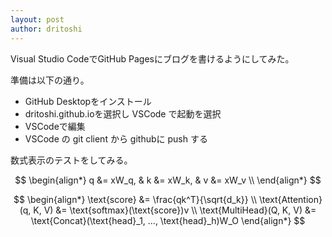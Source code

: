 ```yaml
---
layout: post
author: dritoshi
---
```


Visual Studio CodeでGitHub Pagesにブログを書けるようにしてみた。

準備は以下の通り。

* GitHub Desktopをインストール
* dritoshi.github.ioを選択し VSCode で起動を選択
* VSCodeで編集
* VSCode の git client から githubに push する

数式表示のテストをしてみる。

$$
\begin{align*}
q &= xW_q, & k &= xW_k, & v &= xW_v \\
\end{align*}
$$

$$
\begin{align*}
\text{score} &= \frac{qk^T}{\sqrt{d_k}} \\
\text{Attention}(q, K, V) &= \text{softmax}(\text{score})v \\
\text{MultiHead}(Q, K, V) &= \text{Concat}(\text{head}_1, ..., \text{head}_h)W_O
\end{align*}
$$
